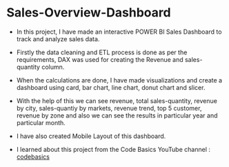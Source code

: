 # Sales-Overview-Dashboard
* In this project, I have made an interactive POWER BI Sales Dashboard to track and analyze sales data.
* Firstly the data cleaning and ETL process is done as per the requirements, DAX was used for creating the Revenue and sales-quantity column.
* When the calculations are done, I have made visualizations and create a dashboard using card, bar chart, line chart, donut chart and slicer.
* With the help of this we can see revenue, total sales-quantity, revenue by city, sales-quantiy by markets, revenue trend, top 5 customer, revenue by zone and also we can see the results in particular year and particular month.
* I have also created Mobile Layout of this dashboard.

* I learned about this project from the Code Basics YouTube channel : [codebasics](https://youtube.com/playlist?list=PLeo1K3hjS3uva8pk1FI3iK9kCOKQdz1I9)
